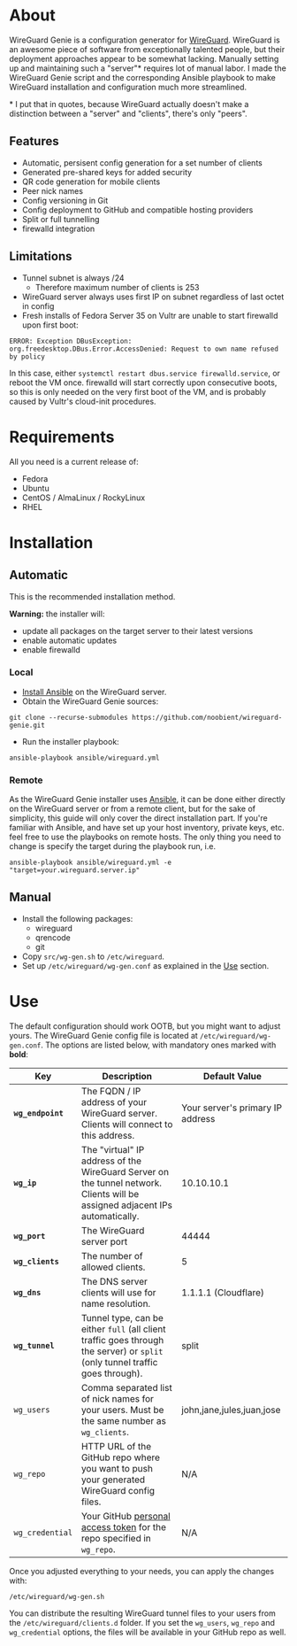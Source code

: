 # About

WireGuard Genie is a configuration generator for [WireGuard](https://www.wireguard.com/). WireGuard is an awesome piece of software from exceptionally talented people, but their deployment approaches appear to be somewhat lacking. Manually setting up and maintaining such a "server"\* requires lot of manual labor. I made the WireGuard Genie script and the corresponding Ansible playbook to make WireGuard installation and configuration much more streamlined.

\* I put that in quotes, because WireGuard actually doesn't make a distinction between a "server" and "clients", there's only "peers".

## Features

- Automatic, persisent config generation for a set number of clients
- Generated pre-shared keys for added security
- QR code generation for mobile clients
- Peer nick names
- Config versioning in Git
- Config deployment to GitHub and compatible hosting providers
- Split or full tunnelling
- firewalld integration

## Limitations

- Tunnel subnet is always /24
  - Therefore maximum number of clients is 253
- WireGuard server always uses first IP on subnet regardless of last octet in config
- Fresh installs of Fedora Server 35 on Vultr are unable to start firewalld upon first boot:

```
ERROR: Exception DBusException: org.freedesktop.DBus.Error.AccessDenied: Request to own name refused by policy
```

In this case, either `systemctl restart dbus.service firewalld.service`, or reboot the VM once. firewalld will start correctly upon consecutive boots, so this is only needed on the very first boot of the VM, and is probably caused by Vultr's cloud-init procedures.

# Requirements

All you need is a current release of:

- Fedora
- Ubuntu
- CentOS / AlmaLinux / RockyLinux
- RHEL

# Installation

## Automatic

This is the recommended installation method.

**Warning:** the installer will:

- update all packages on the target server to their latest versions
- enable automatic updates
- enable firewalld

### Local

- [Install Ansible](https://docs.ansible.com/ansible/latest/installation_guide/intro_installation.html#installing-ansible-on-specific-operating-systems) on the WireGuard server.
- Obtain the WireGuard Genie sources:
```
git clone --recurse-submodules https://github.com/noobient/wireguard-genie.git
```
- Run the installer playbook:
```
ansible-playbook ansible/wireguard.yml
```

### Remote

As the WireGuard Genie installer uses [Ansible](https://www.ansible.com/), it can be done either directly on the WireGuard server or from a remote client, but for the sake of simplicity, this guide will only cover the direct installation part. If you're familiar with Ansible, and have set up your host inventory, private keys, etc. feel free to use the playbooks on remote hosts. The only thing you need to change is specify the target during the playbook run, i.e.

```
ansible-playbook ansible/wireguard.yml -e "target=your.wireguard.server.ip"
```

## Manual

- Install the following packages:
  - wireguard
  - qrencode
  - git
- Copy `src/wg-gen.sh` to `/etc/wireguard`.
- Set up `/etc/wireguard/wg-gen.conf` as explained in the [Use](#Use) section.

# Use

The default configuration should work OOTB, but you might want to adjust yours. The WireGuard Genie config file is located at `/etc/wireguard/wg-gen.conf`. The options are listed below, with mandatory ones marked with **bold**:

| Key | Description | Default Value |
|---|---|---|
| **`wg_endpoint`** | The FQDN / IP address of your WireGuard server. Clients will connect to this address. | Your server's primary IP address |
| **`wg_ip`** | The "virtual" IP address of the WireGuard Server on the tunnel network. Clients will be assigned adjacent IPs automatically. | 10.10.10.1 |
| **`wg_port`** | The WireGuard server port | 44444 |
| **`wg_clients`** | The number of allowed clients. | 5 |
| **`wg_dns`** | The DNS server clients will use for name resolution. | 1.1.1.1 (Cloudflare) |
| **`wg_tunnel`** | Tunnel type, can be either `full` (all client traffic goes through the server) or `split` (only tunnel traffic goes through). | split |
| `wg_users` | Comma separated list of nick names for your users. Must be the same number as `wg_clients`. | john,jane,jules,juan,jose |
| `wg_repo` | HTTP URL of the GitHub repo where you want to push your generated WireGuard config files. | N/A |
| `wg_credential` | Your GitHub [personal access token](https://docs.github.com/en/authentication/keeping-your-account-and-data-secure/creating-a-personal-access-token) for the repo specified in `wg_repo`. | N/A |

Once you adjusted everything to your needs, you can apply the changes with:

```
/etc/wireguard/wg-gen.sh
```

You can distribute the resulting WireGuard tunnel files to your users from the `/etc/wireguard/clients.d` folder. If you set the `wg_users`, `wg_repo` and `wg_credential` options, the files will be available in your GitHub repo as well.

